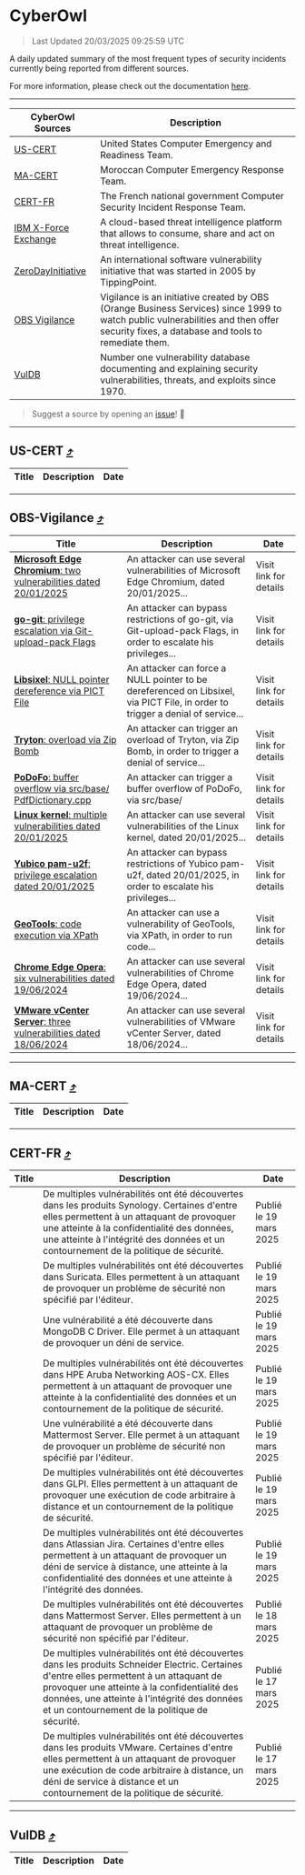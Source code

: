 
 <div id='top'></div>

# CyberOwl

 > Last Updated 20/03/2025 09:25:59 UTC
 
 A daily updated summary of the most frequent types of security incidents currently being reported from different sources.
 
 For more information, please check out the documentation [here](./docs/README.md).
 
 ---
 |CyberOwl Sources|Description|
 |---|---|
 |[US-CERT](#us-cert-arrow_heading_up)|United States Computer Emergency and Readiness Team.|
 |[MA-CERT](#ma-cert-arrow_heading_up)|Moroccan Computer Emergency Response Team.|
 |[CERT-FR](#cert-fr-arrow_heading_up)|The French national government Computer Security Incident Response Team.|
 |[IBM X-Force Exchange](#ibmcloud-arrow_heading_up)|A cloud-based threat intelligence platform that allows to consume, share and act on threat intelligence.|
 |[ZeroDayInitiative](#zerodayinitiative-arrow_heading_up)|An international software vulnerability initiative that was started in 2005 by TippingPoint.|
 |[OBS Vigilance](#obs-vigilance-arrow_heading_up)|Vigilance is an initiative created by OBS (Orange Business Services) since 1999 to watch public vulnerabilities and then offer security fixes, a database and tools to remediate them.|
 |[VulDB](#vuldb-arrow_heading_up)|Number one vulnerability database documenting and explaining security vulnerabilities, threats, and exploits since 1970.|
 
 > Suggest a source by opening an [issue](https://github.com/karimhabush/cyberowl/issues)! :raised_hands:
 ---

## US-CERT [:arrow_heading_up:](#cyberowl)

 |Title|Description|Date|
 |---|---|---|
 
 ---

## OBS-Vigilance [:arrow_heading_up:](#cyberowl)

 |Title|Description|Date|
 |---|---|---|
 |[<a href="https://vigilance.fr/vulnerability/Microsoft-Edge-Chromium-two-vulnerabilities-dated-20-01-2025-46132" class="noirorange"><b>Microsoft Edge Chromium</b>: two vulnerabilities dated 20/01/2025</a>](https://vigilance.fr/vulnerability/Microsoft-Edge-Chromium-two-vulnerabilities-dated-20-01-2025-46132)|An attacker can use several vulnerabilities of Microsoft Edge Chromium, dated 20/01/2025...|Visit link for details|
 |[<a href="https://vigilance.fr/vulnerability/go-git-privilege-escalation-via-Git-upload-pack-Flags-46131" class="noirorange"><b>go-git</b>: privilege escalation via Git-upload-pack Flags</a>](https://vigilance.fr/vulnerability/go-git-privilege-escalation-via-Git-upload-pack-Flags-46131)|An attacker can bypass restrictions of go-git, via Git-upload-pack Flags, in order to escalate his privileges...|Visit link for details|
 |[<a href="https://vigilance.fr/vulnerability/Libsixel-NULL-pointer-dereference-via-PICT-File-46130" class="noirorange"><b>Libsixel</b>: NULL pointer dereference via PICT File</a>](https://vigilance.fr/vulnerability/Libsixel-NULL-pointer-dereference-via-PICT-File-46130)|An attacker can force a NULL pointer to be dereferenced on Libsixel, via PICT File, in order to trigger a denial of service...|Visit link for details|
 |[<a href="https://vigilance.fr/vulnerability/Tryton-overload-via-Zip-Bomb-46129" class="noirorange"><b>Tryton</b>: overload via Zip Bomb</a>](https://vigilance.fr/vulnerability/Tryton-overload-via-Zip-Bomb-46129)|An attacker can trigger an overload of Tryton, via Zip Bomb, in order to trigger a denial of service...|Visit link for details|
 |[<a href="https://vigilance.fr/vulnerability/PoDoFo-buffer-overflow-via-src-base-PdfDictionary-cpp-46126" class="noirorange"><b>PoDoFo</b>: buffer overflow via src/base/<wbr>PdfDictionary.cpp</wbr></a>](https://vigilance.fr/vulnerability/PoDoFo-buffer-overflow-via-src-base-PdfDictionary-cpp-46126)|An attacker can trigger a buffer overflow of PoDoFo, via src/base/|Visit link for details|
 |[<a href="https://vigilance.fr/vulnerability/Linux-kernel-multiple-vulnerabilities-dated-20-01-2025-46124" class="noirorange"><b>Linux kernel</b>: multiple vulnerabilities dated 20/01/2025</a>](https://vigilance.fr/vulnerability/Linux-kernel-multiple-vulnerabilities-dated-20-01-2025-46124)|An attacker can use several vulnerabilities of the Linux kernel, dated 20/01/2025...|Visit link for details|
 |[<a href="https://vigilance.fr/vulnerability/Yubico-pam-u2f-privilege-escalation-dated-20-01-2025-46123" class="noirorange"><b>Yubico pam-u2f</b>: privilege escalation dated 20/01/2025</a>](https://vigilance.fr/vulnerability/Yubico-pam-u2f-privilege-escalation-dated-20-01-2025-46123)|An attacker can bypass restrictions of Yubico pam-u2f, dated 20/01/2025, in order to escalate his privileges...|Visit link for details|
 |[<a href="https://vigilance.fr/vulnerability/GeoTools-code-execution-via-XPath-44547" class="noirorange"><b>GeoTools</b>: code execution via XPath</a>](https://vigilance.fr/vulnerability/GeoTools-code-execution-via-XPath-44547)|An attacker can use a vulnerability of GeoTools, via XPath, in order to run code...|Visit link for details|
 |[<a href="https://vigilance.fr/vulnerability/Chrome-Edge-Opera-six-vulnerabilities-dated-19-06-2024-44545" class="noirorange"><b>Chrome  Edge  Opera</b>: six vulnerabilities dated 19/06/2024</a>](https://vigilance.fr/vulnerability/Chrome-Edge-Opera-six-vulnerabilities-dated-19-06-2024-44545)|An attacker can use several vulnerabilities of Chrome  Edge  Opera, dated 19/06/2024...|Visit link for details|
 |[<a href="https://vigilance.fr/vulnerability/VMware-vCenter-Server-three-vulnerabilities-dated-18-06-2024-44534" class="noirorange"><b>VMware vCenter Server</b>: three vulnerabilities dated 18/06/2024</a>](https://vigilance.fr/vulnerability/VMware-vCenter-Server-three-vulnerabilities-dated-18-06-2024-44534)|An attacker can use several vulnerabilities of VMware vCenter Server, dated 18/06/2024...|Visit link for details|
 
 ---

## MA-CERT [:arrow_heading_up:](#cyberowl)

 |Title|Description|Date|
 |---|---|---|
 
 ---

## CERT-FR [:arrow_heading_up:](#cyberowl)

 |Title|Description|Date|
 |---|---|---|
 |[](https://www.cert.ssi.gouv.fr/avis/CERTFR-2025-AVI-0224/)|De multiples vulnérabilités ont été découvertes dans les produits Synology. Certaines d'entre elles permettent à un attaquant de provoquer une atteinte à la confidentialité des données, une atteinte à l'intégrité des données et un contournement de la politique de sécurité.|Publié le 19 mars 2025|
 |[](https://www.cert.ssi.gouv.fr/avis/CERTFR-2025-AVI-0223/)|De multiples vulnérabilités ont été découvertes dans Suricata. Elles permettent à un attaquant de provoquer un problème de sécurité non spécifié par l'éditeur.|Publié le 19 mars 2025|
 |[](https://www.cert.ssi.gouv.fr/avis/CERTFR-2025-AVI-0222/)|Une vulnérabilité a été découverte dans MongoDB C Driver. Elle permet à un attaquant de provoquer un déni de service.|Publié le 19 mars 2025|
 |[](https://www.cert.ssi.gouv.fr/avis/CERTFR-2025-AVI-0221/)|De multiples vulnérabilités ont été découvertes dans HPE Aruba Networking AOS-CX. Elles permettent à un attaquant de provoquer une atteinte à la confidentialité des données et un contournement de la politique de sécurité.|Publié le 19 mars 2025|
 |[](https://www.cert.ssi.gouv.fr/avis/CERTFR-2025-AVI-0220/)|Une vulnérabilité a été découverte dans Mattermost Server. Elle permet à un attaquant de provoquer un problème de sécurité non spécifié par l'éditeur.|Publié le 19 mars 2025|
 |[](https://www.cert.ssi.gouv.fr/avis/CERTFR-2025-AVI-0219/)|De multiples vulnérabilités ont été découvertes dans GLPI. Elles permettent à un attaquant de provoquer une exécution de code arbitraire à distance et un contournement de la politique de sécurité.|Publié le 19 mars 2025|
 |[](https://www.cert.ssi.gouv.fr/avis/CERTFR-2025-AVI-0218/)|De multiples vulnérabilités ont été découvertes dans Atlassian Jira. Certaines d'entre elles permettent à un attaquant de provoquer un déni de service à distance, une atteinte à la confidentialité des données et une atteinte à l'intégrité des données.|Publié le 19 mars 2025|
 |[](https://www.cert.ssi.gouv.fr/avis/CERTFR-2025-AVI-0217/)|De multiples vulnérabilités ont été découvertes dans Mattermost Server. Elles permettent à un attaquant de provoquer un problème de sécurité non spécifié par l'éditeur.|Publié le 18 mars 2025|
 |[](https://www.cert.ssi.gouv.fr/avis/CERTFR-2025-AVI-0216/)|De multiples vulnérabilités ont été découvertes dans les produits Schneider Electric. Certaines d'entre elles permettent à un attaquant de provoquer une atteinte à la confidentialité des données, une atteinte à l'intégrité des données et un contournement de la politique de sécurité.|Publié le 17 mars 2025|
 |[](https://www.cert.ssi.gouv.fr/avis/CERTFR-2025-AVI-0215/)|De multiples vulnérabilités ont été découvertes dans les produits VMware. Certaines d'entre elles permettent à un attaquant de provoquer une exécution de code arbitraire à distance, un déni de service à distance et un contournement de la politique de sécurité.|Publié le 17 mars 2025|
 
 ---

## VulDB [:arrow_heading_up:](#cyberowl)

 |Title|Description|Date|
 |---|---|---|
 